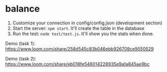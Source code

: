 # balance
1. Customize your connection in config/config.json (development section)
2. Start the server: `npm start`. It'll create the table in the database
3. Run the test: `node test/test.js`. It'll show you the stats when done.

Demo (task 1): https://www.loom.com/share/258d545c83b046ebb926709ce9550529

Demo (task 2): https://www.loom.com/share/eb018fe548014228935e9a1a845ae9bc
